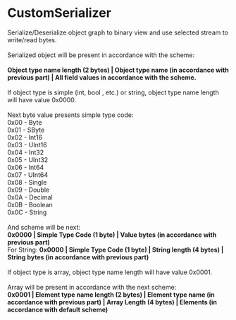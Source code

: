 # CustomSerializer
Serialize/Deserialize object graph to binary view and use selected stream to write/read bytes. <br/>
<br/>
Serialized object will be present in accordance with the scheme: <br/>
<br/>
<b>Object type name length (2 bytes) | Object type name (in accordance with previous part) | All field values in accordance with the scheme. <br/></b>
<br/>
If object type is simple (int, bool , etc.)  or string, object type name length will have value 0x0000. <br/>
<br/>
Next byte value presents simple type code: <br/>
  0x00 - Byte <br/>
  0x01 - SByte <br/>
  0x02 - Int16 <br/>
  0x03 - UInt16 <br/>
  0x04 - Int32 <br/>
  0x05 - UInt32 <br/>
  0x06 - Int64 <br/>
  0x07 - UInt64 <br/>
  0x08 - Single <br/>
  0x09 - Double <br/>
  0x0A - Decimal <br/>
  0x0B - Boolean <br/>
  0x0C - String <br/>
<br/>
And scheme will be next: <br/>
<b>0x0000 | Simple Type Code (1 byte) | Value bytes (in accordance with previous part)<br/></b>
For String: <b>0x0000 | Simple Type Code (1 byte) | String length (4 bytes) | String bytes (in accordance with previous part)<br/></b>
<br/>
If object type is array, object type name length will have value 0x0001.<br/>
<br/>
Array will be present in accordance with the next scheme:<br/>
<b>0x0001 | Element type name length (2 bytes) | Element type name (in accordance with previous part) | Array Length (4 bytes) | Elements (in accordance with default scheme)</b>
